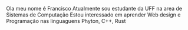 Ola meu nome é Francisco
Atualmente sou estudante da UFF na area de Sistemas de Computação
Estou interessado em aprender Web design e Programação nas linguaguens Phyton, C++, Rust
